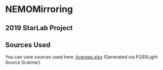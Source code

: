 # NEMOMirroring
## 2019 StarLab Project

## Sources Used
You can view sources used here: [licenses.xlsx](licenses.xlsx) (Generated via FOSSLight Source Scanner)
